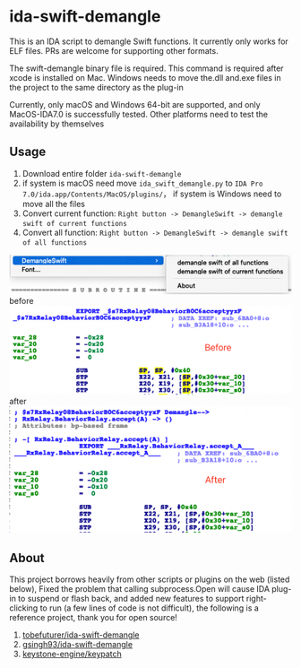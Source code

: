 # ida-swift-demangle

This is an IDA script to demangle Swift functions. It currently only works for ELF files. PRs are welcome for supporting
other formats.

The swift-demangle binary file is required. This command is required after xcode is installed on Mac. Windows needs to
move the.dll and.exe files in the project to the same directory as the plug-in

Currently, only macOS and Windows 64-bit are supported, and only MacOS-IDA7.0 is successfully tested. Other platforms
need to test the availability by themselves

## Usage

1. Download entire folder `ida-swift-demangle`
2. if system is macOS need move `ida_swift_demangle.py` to `IDA Pro 7.0/ida.app/Contents/MacOS/plugins/`， if system is
   Windows need to move all the files
3. Convert current function: `Right button -> DemangleSwift -> demangle swift of current functions`
4. Convert all function: `Right button -> DemangleSwift -> demangle swift of all functions`

![使用方法](./pic/usage.png)
before
![使用前](./pic/before.png)
after
![使用后](./pic/after.png)

## About

This project borrows heavily from other scripts or plugins on the web (listed below),
Fixed the problem that calling subprocess.Open will cause IDA plug-in to suspend or flash back, and added new features
to support right-clicking to run (a few lines of code is not difficult), the following is a reference project, thank you
for open source!

1. [tobefuturer/ida-swift-demangle](https://github.com/tobefuturer/ida-swift-demangle)
2. [gsingh93/ida-swift-demangle](https://github.com/gsingh93/ida-swift-demangle)
3. [keystone-engine/keypatch](https://github.com/keystone-engine/keypatch)
